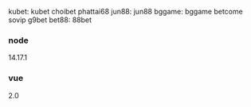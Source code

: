 kubet: kubet choibet phattai68
jun88: jun88
bggame: bggame betcome sovip g9bet
bet88: 88bet
### node

14.17.1

### vue 

2.0